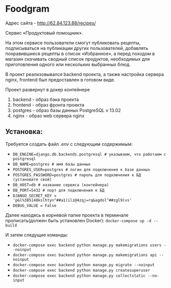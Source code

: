 # Foodgram
Адрес сайта - http://62.84.123.88/recipes/

Сервис «Продуктовый помощник».

На этом сервисе пользователи смогут публиковать рецепты, подписываться на публикации других пользователей, добавлять понравившиеся рецепты в список «Избранное», а перед походом в магазин скачивать сводный список продуктов, необходимых для приготовления одного или нескольких выбранных блюд.

В проект реализовывался backend проекта, а также настройка сервера nginx, frontend был предоставлен в готовом виде.

Проект развернут в докер контейнере 

1. backend - образ бэка проекта
2. frontend - образ фронта проекта
3. postgres - образ базы данных PostgreSQL v 13.02
3. nginx - образ web сервера nginx

## Установка:
Требуется создать файл _.env_ с следующим содержимым:
- ```DB_ENGINE=django.db.backends.postgresql # указываем, что работаем с postgresql```
- ```DB_NAME=postgres # имя базы данных```
- ```POSTGRES_USER=postgres # логин для подключения к базе данных```
- ```POSTGRES_PASSWORD=postgres # пароль для подключения к БД (установите свой)```
- ```DB_HOST=db # название сервиса (контейнера)```
- ```DB_PORT=5432 # порт для подключения к БД ```
- ```DJANGO_SECRET_KEY = 'p&l%385148kslhtyn^##a1)ilz@4zqj=rq&agdol^##zgl9(vs'```
- ```DEBUG_VALUE = False```

Далее находясь в корневой папке проекта в терминале прописать(должен быть установлен Docker):
```docker-compose up -d --build```

И затем следущие команды:
- ```docker-compose exec backend python manage.py makemigrations users --noinput```
- ```docker-compose exec backend python manage.py makemigrations api --noinput```
- ```docker-compose exec backend python manage.py migrate --noinput```
- ```docker-compose exec backend python manage.py createsuperuser```
- ```docker-compose exec backend python manage.py collectstatic --no-input```

